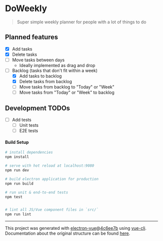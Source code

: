 # DoWeekly

> Super simple weekly planner for people with a lot of things to do

## Planned features
- [x] Add tasks
- [x] Delete tasks
- [ ] Move tasks between days
  * Ideally implemented as drag and drop
- [ ] Backlog (tasks that don't fit within a week)
  - [x] Add tasks to backlog
  - [x] Delete tasks from backlog
  - [ ] Move tasks from backlog to "Today" or "Week"
  - [ ] Move tasks from "Today" or "Week" to backlog

## Development TODOs
- [ ] Add tests
  - [ ] Unit tests
  - [ ] E2E tests

#### Build Setup

``` bash
# install dependencies
npm install

# serve with hot reload at localhost:9080
npm run dev

# build electron application for production
npm run build

# run unit & end-to-end tests
npm test


# lint all JS/Vue component files in `src/`
npm run lint

```

---

This project was generated with [electron-vue](https://github.com/SimulatedGREG/electron-vue)@[4c6ee7b](https://github.com/SimulatedGREG/electron-vue/tree/4c6ee7bf4f9b4aa647a22ec1c1ca29c2e59c3645) using [vue-cli](https://github.com/vuejs/vue-cli). Documentation about the original structure can be found [here](https://simulatedgreg.gitbooks.io/electron-vue/content/index.html).
